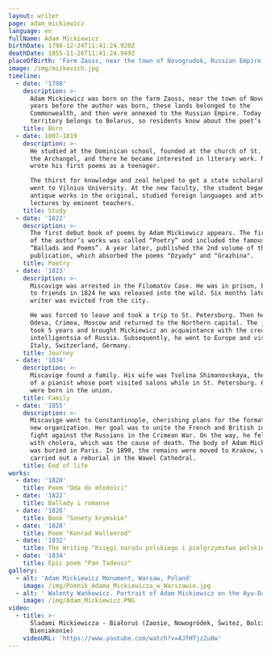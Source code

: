 ```yaml
---
layout: writer
page: adam_mickiewicz
language: en
fullName: Adam Mickiewicz
birthDate: 1798-12-24T11:41:24.920Z
deathDate: 1855-11-26T11:41:24.949Z
placeOfBirth: 'Farm Zaoss, near the town of Novogrudok, Russian Empire'
image: /img/mizkevich.jpg
timeline:
  - date: '1798'
    description: >-
      Adam Mickiewicz was born on the farm Zaoss, near the town of Novogrudok. 3
      years before the author was born, these lands belonged to the
      Commonwealth, and then were annexed to the Russian Empire. Today the
      territory belongs to Belarus, so residents know about the poet’s work.
    title: Born
  - date: 1807—1819
    description: >-
      He studied at the Dominican school, founded at the church of St. Michael
      the Archangel, and there he became interested in literary work. Mickiewicz
      wrote his first poems as a teenager.

      The thirst for knowledge and zeal helped to get a state scholarship and
      went to Vilnius University. At the new faculty, the student began to read
      antique works in the original, studied foreign languages ​​and attended
      lectures by eminent teachers.
    title: Study
  - date: '1822'
    description: >-
      The first debut book of poems by Adam Mickiewicz appears. The first volume
      of the author’s works was called “Poetry” and included the famous cycle
      “Ballads and Poems”. A year later, published the 2nd volume of the
      publication, which absorbed the poems "Dzyady" and "Grazhina".
    title: Poetry
  - date: '1823'
    description: >-
      Miscavige was arrested in the Filomatov Case. He was in prison, but thanks
      to friends in 1824 he was released into the wild. Six months later, the
      writer was evicted from the city.

      He was forced to leave and took a trip to St. Petersburg. Then he visited
      Odesa, Crimea, Moscow and returned to the Northern capital. The journey
      took 5 years and brought Mickiewicz an acquaintance with the creative
      intelligentsia of Russia. Subsequently, he went to Europe and visited
      Italy, Switzerland, Germany.
    title: Journey
  - date: '1834'
    description: >-
      Miscavige found a family. His wife was Tselina Shimanovskaya, the daughter
      of a pianist whose poet visited salons while in St. Petersburg. 6 children
      were born in the union.
    title: Family
  - date: '1855'
    description: >-
      Miscavige went to Constantinople, cherishing plans for the formation of a
      new organization. Her goal was to unite the French and British in the
      fight against the Russians in the Crimean War. On the way, he fell ill
      with cholera, which was the cause of death. The body of Adam Mickiewicz
      was buried in Paris. In 1890, the remains were moved to Krakow, where they
      carried out a reburial in the Wawel Cathedral.
    title: End of life
works:
  - date: '1820'
    title: Poem "Oda do młodości"
  - date: '1822'
    title: Ballady i romanse
  - date: '1826'
    title: Book "Sonety krymskie"
  - date: '1828'
    title: Poem "Konrad Wallenrod"
  - date: '1832'
    title: The Writing "Księgi narodu polskiego i pielgrzymstwa polskiego"
  - date: '1834'
    title: Epic poem "Pan Tadeusz"
gallery:
  - alt: 'Adam Mickiewicz Monument, Warsaw, Poland'
    image: /img/Pomnik_Adama_Mickiewicza_w_Warszawie.jpg
  - alt: ' Walenty Wańkowicz. Portrait of Adam Mickiewicz on the Ayu-Dag Cliff (1827—1828), National Museum, Warsaw'
    image: /img/Adam_Mickiewicz.PNG
video:
  - title: >-
      Śladami Mickiewicza - Białoruś (Zaosie, Nowogródek, Świteź, Bolcienniki,
      Bieniakonie)
    videoURL: 'https://www.youtube.com/watch?v=AJfHTjzZu0w'
---
```


